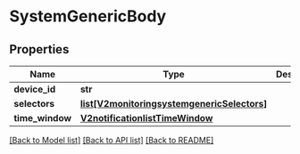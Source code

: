 # SystemGenericBody

## Properties
Name | Type | Description | Notes
------------ | ------------- | ------------- | -------------
**device_id** | **str** |  | [optional] 
**selectors** | [**list[V2monitoringsystemgenericSelectors]**](V2monitoringsystemgenericSelectors.md) |  | [optional] 
**time_window** | [**V2notificationlistTimeWindow**](V2notificationlistTimeWindow.md) |  | [optional] 

[[Back to Model list]](../README.md#documentation-for-models) [[Back to API list]](../README.md#documentation-for-api-endpoints) [[Back to README]](../README.md)


